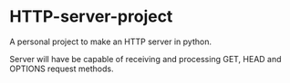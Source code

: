 # HTTP-server-project
A personal project to make an HTTP server in python.

Server will have be capable of receiving and processing GET, HEAD and OPTIONS request methods.
